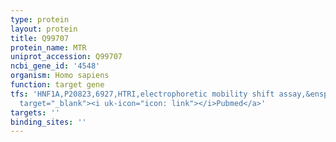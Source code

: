 ```yaml
---
type: protein
layout: protein
title: Q99707
protein_name: MTR
uniprot_accession: Q99707
ncbi_gene_id: '4548'
organism: Homo sapiens
function: target gene
tfs: 'HNF1A,P20823,6927,HTRI,electrophoretic mobility shift assay,&ensp;<a href="https://www.ncbi.nlm.nih.gov/pubmed/?term=18697801%5Buid%5D"
  target="_blank"><i uk-icon="icon: link"></i>Pubmed</a>'
targets: ''
binding_sites: ''
---
```

